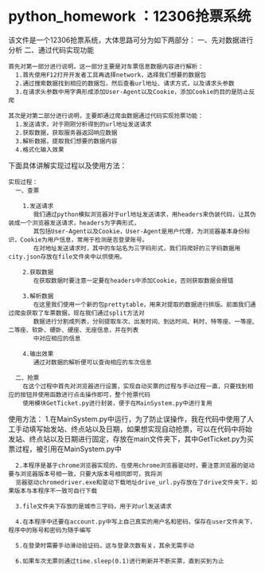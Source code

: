 # python_homework ：12306抢票系统
该文件是一个12306抢票系统，大体思路可分为如下两部分：
    一、先对数据进行分析
    二、通过代码实现功能
    
    首先对第一部分进行说明，这一部分主要是对车票信息数据内容进行解析：
      1.首先使用F12打开开发者工具再选择network，选择我们想要的数据包
      2.通过搜索数据找到相应的数据包，然后查看url地址、请求方式，以及请求头参数
      3.在请求头参数中用字典形成添加User-Agent以及Cookie，添加Cookie的目的是防止反爬

    其次是对第二部分进行说明，主要即通过爬虫数据通过代码实现抢票功能：
      1.发送请求，对于刚刚分析得到的url地址发送请求
      2.获取数据，获取服务器返回响应数据
      3.解析数据，提取我们想要的数据内容
      4.格式化输入效果
    
    
下面具体讲解实现过程以及使用方法：

    实现过程：
      一、查票
      
        1.发送请求
           我们通过python模拟浏览器对于url地址发送请求，用headers来伪装代码，让其伪装成一个浏览器发送请求，headers为字典形式，
           其包括User-Agent以及Cookie，User-Agent是用户代理，为浏览器基本身份标识，Cookie为用户信息，常用于检测是否登录账号。
           在对地址发送请求时，其中的车站名为三字码形式，我们将爬好的三字码数据用city.json存放在file文件夹中以供使用。
        
        2.获取数据
           在获取数据时要注意一定要在headers中添加Cookie，否则获取数据会报错
            
        3.解析数据
           在这里我们使用一个新的包prettytable，用来对提取的数据进行排版。前面我们通过爬虫获取了车票数据，现在我们通过split方法对
           数据进行分割成列表，分别提取车次、出发时间、到达时间、耗时、特等座、一等座、二等座、软卧、硬卧、硬座、无座信息，并在列表
           中对应相应的信息
           
        4.输出效果
           通过对数据的解析便可以查询相应的车次信息
           
      二、抢票
        在这个过程中首先对浏览器进行设置，实现自动买票的过程与手动过程一直，只要找到相应的按钮并使用函数进行点击操作即可，整个抢票代码
        使用模块GetTicket.py进行封装，便于在MainSystem.py中进行复用
         
  使用方法：
      1.在MainSystem.py中运行，为了防止误操作，我在代码中使用了人工手动填写始发站、终点站以及日期，如果想实现自动抢票，可以在代码中将始
      发站、终点站以及日期进行固定，存放在main文件夹下，其中GetTicket.py为买票过程，被引用在MainSystem.py中
      
      2.本程序是基于chrome浏览器实现的，在使用chrome浏览器驱动时，要注意浏览器的驱动要与浏览器版本号相一致，只要大版本号相同即可，我将浏
      览器驱动chromedriver.exe和驱动下载地址drive_url.py存放在了drive文件夹下，如果版本与本程序不一致可自行下载
      
      3.file文件夹下存放的是城市三字码，用于对url发送请求
      
      4.在本程序中还要在account.py中写上自己真实的用户名和密码，保存在user文件夹下，程序中的账号和密码为随手编写
      
      5.在登录时需要手动滑动验证码，这与登录次数有关，其余无需手动
      
      6.如果车次无票则通过time.sleep(0.1)进行刷新并不断买票，直到买到为止
           
 
